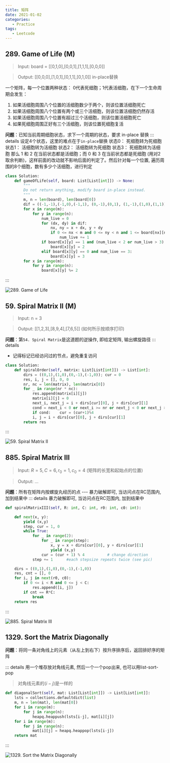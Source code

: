 ```yaml
---
title: 矩阵
date: 2021-01-02
categories:
   - Practice
tags:
   - Leetcode
---
```


## 289. Game of Life (M)
> Input: board = [[0,1,0],[0,0,1],[1,1,1],[0,0,0]]

> Output: [[0,0,0],[1,0,1],[0,1,1],[0,1,0]] in-place替换

一个矩阵，每一个位置两种状态： 0代表死细胞；1代表活细胞，在下一个生命周期会发生：
1. 如果活细胞周围八个位置的活细胞数少于两个，则该位置活细胞死亡
2. 如果活细胞周围八个位置有两个或三个活细胞，则该位置活细胞仍然存活
3. 如果活细胞周围八个位置有超过三个活细胞，则该位置活细胞死亡
4. 如果死细胞周围正好有三个活细胞，则该位置死细胞复活

**问题**：已知当前周期细胞状态，求下一个周期的状态，要求 in-place 替换
::: details
设定4个状态，这里的难点在于`in-place`替换
		状态0： 死细胞转为死细胞
        状态1： 活细胞转为活细胞
        状态2： 活细胞转为死细胞
        状态3： 死细胞转为活细胞
那么 1 和 2 在当前状态都是活细胞；而 0 和 3 在当前状态都是死细胞 (用对2取余判断)，这样前面的改动就不影响后面的判定了。然后针对每一个位置, 遍历周围的8个细胞，数有多少个活细胞，进行判定
```python                            
class Solution:
    def gameOfLife(self, board: List[List[int]]) -> None:
        """
        Do not return anything, modify board in-place instead.
        """
        m, n = len(board), len(board[0])
        dif = ((-1,-1),(-1,0),(-1,1), (0,-1),(0,1), (1,-1),(1,0),(1,1))
        for x in range(m):
            for y in range(n):
                num_live = 0
                for (dx, dy) in dif:
                    nx, ny = x + dx, y + dy
                    if 0 <= nx < m and 0 <= ny < n and 1 <= board[nx][ny] <= 2:
                        num_live += 1
                if board[x][y] == 1 and (num_live < 2 or num_live > 3):
                    board[x][y] = 2
                elif board[x][y] == 0 and num_live == 3:
                    board[x][y] = 3
        for x in range(m):
            for y in range(n):
                board[x][y] %= 2
```
:::

![289. Game of Life](~@assets/lc-289.png#center)


## 59. Spiral Matrix II (M)
> Input: n = 3

> Output: [[1,2,3],[8,9,4],[7,6,5]] (如何所示按顺序打印)

**问题**：第`54. Spiral Matrix`是这道题的逆操作, 即给定矩阵, 输出螺旋路径
::: details
- 记得标记已经访问过的节点，避免重复访问
```python                            
class Solution:
    def spiralOrder(self, matrix: List[List[int]]) -> List[int]:
        dirs = ((0,1),(1,0),(0,-1),(-1,0)); cur = 0
        res, i, j = [], 0, 0
        nr, nc = len(matrix), len(matrix[0])
        for _ in range(nr * nc):
            res.append(matrix[i][j])
            matrix[i][j] = 0
            next_i, next_j = i + dirs[cur][0], j + dirs[cur][1] 
            cond = next_i < 0 or next_i >= nr or next_j < 0 or next_j >= nc or matrix[next_i][next_j] == 0
            if cond:    cur = (cur+1)%4
            i, j = i + dirs[cur][0], j + dirs[cur][1] 
        return res
```
:::

![59. Spiral Matrix II](~@assets/lc-59.png#center)


## 885. Spiral Matrix III
> Input: $R = 5, C = 6, r_0 = 1, c_0 = 4$ (矩阵的长宽和起始点的位置)

> Output: ...

**问题**：所有在矩阵内按螺旋丸经历的点 --- 暴力破解即可, 当访问点在RC范围内, 加到结果中
::: details
暴力破解即可, 当访问点在RC范围内, 加到结果中
```python
def spiralMatrixIII(self, R: int, C: int, r0: int, c0: int):

    def next(x, y):
        yield (x,y)
        step, cur = 1, 0 
        while True:
            for _ in range(2):     
                for _ in range(step):     
                    x, y = x + dirs[cur][0], y + dirs[cur][1]     
                    yield (x,y)    
                cur = (cur + 1) % 4          # change direction
            step += 1      #each stepsize repeats twice (see pic)

    dirs = ((0,1),(1,0),(0,-1),(-1,0))
    res, cnt = [], 0   
    for i, j in next(r0, c0):      
        if 0 <= i < R and 0 <= j < C:       
            res.append([i, j])           
        if cnt == R*C:         
            break
    return res
```
:::

![885. Spiral Matrix III](~@assets/lc-885.png#center)


## 1329. Sort the Matrix Diagonally

**问题**：将同一条对角线上的元素（从左上到右下）按升序排序后，返回排好序的矩阵

::: details
用一个堆存放对角线元素, 然后一个一个pop出来, 也可以用list-sort-pop
> 对角线元素的$(i-j)$是一样的
```python
def diagonalSort(self, mat: List[List[int]]) -> List[List[int]]:
    lsts = collections.defaultdict(list)
    m, n = len(mat), len(mat[0])
    for i in range(m):
        for j in range(n):
            heapq.heappush(lsts[i-j], mat[i][j])
    for i in range(m):
        for j in range(n):
            mat[i][j] = heapq.heappop(lsts[i-j])
    return mat
```
:::

![1329. Sort the Matrix Diagonally](~@assets/lc-1329.png#center)